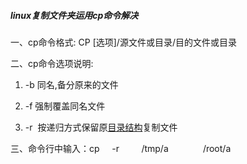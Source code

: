 ##### linux复制文件夹运用cp命令解决

一、cp命令格式: CP \[选项\]/源文件或目录/目的文件或目录

二、cp命令选项说明:

1. -b 同名,备分原来的文件

2. -f 强制覆盖同名文件

3. -r  按递归方式保留原[目录结构](https://www.baidu.com/s?wd=%E7%9B%AE%E5%BD%95%E7%BB%93%E6%9E%84&tn=SE_PcZhidaonwhc_ngpagmjz&rsv_dl=gh_pc_zhidao)复制文件

三、命令行中输入：cp     -r         /tmp/a              /root/a

